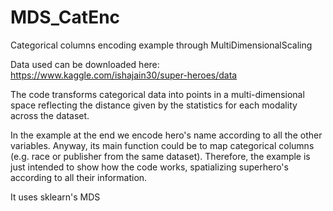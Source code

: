 # MDS_CatEnc
Categorical columns encoding example through MultiDimensionalScaling

Data used can be downloaded here: 
https://www.kaggle.com/ishajain30/super-heroes/data

The code transforms categorical data into points in a multi-dimensional space reflecting the distance given by the statistics for each modality across the dataset.

In the example at the end we encode hero's name according to all the other variables. Anyway, its main function could be to map categorical columns (e.g. race or publisher from the same dataset). Therefore, the example is just intended to show how the code works, spatializing superhero's according to all their information.

It uses sklearn's MDS
